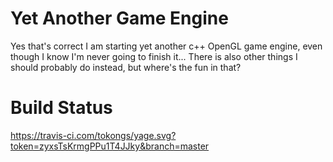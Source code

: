 # Yet Another Game Engine
Yes that's correct I am starting yet another c++ OpenGL game engine,
even though I know I'm never going to finish it...
There is also other things I should probably do instead, but where's the fun in that?

# Build Status
https://travis-ci.com/tokongs/yage.svg?token=zyxsTsKrmgPPu1T4JJky&branch=master
